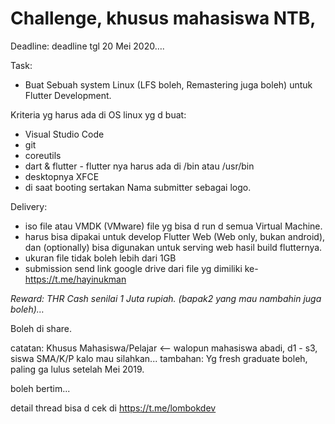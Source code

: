 # Challenge, khusus mahasiswa NTB, 

Deadline: deadline tgl 20 Mei 2020….

Task:
- Buat Sebuah system Linux (LFS boleh, Remastering juga boleh) untuk Flutter Development.


Kriteria yg harus ada di OS linux yg d buat:
- Visual Studio Code
- git
- coreutils
- dart & flutter - flutter nya harus ada di /bin atau /usr/bin
- desktopnya XFCE
- di saat booting sertakan Nama submitter sebagai logo.

Delivery:
- iso file atau VMDK (VMware) file yg bisa d run d semua Virtual Machine.
- harus bisa dipakai untuk develop Flutter Web (Web only, bukan android), dan  (optionally) bisa digunakan untuk serving web hasil build flutternya.
- ukuran file tidak boleh lebih dari 1GB
- submission send link google drive dari file yg dimiliki ke- https://t.me/hayinukman



*Reward: THR Cash senilai 1 Juta rupiah. (bapak2 yang mau nambahin juga boleh)…*


Boleh di share.

catatan: Khusus Mahasiswa/Pelajar <— walopun mahasiswa abadi, d1 - s3, siswa SMA/K/P kalo mau silahkan...
tambahan: Yg fresh graduate boleh, paling ga lulus setelah Mei 2019.

boleh bertim...

detail thread bisa d cek di https://t.me/lombokdev
